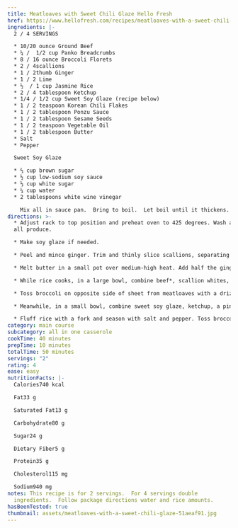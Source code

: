 ```yaml
---
title: Meatloaves with Sweet Chili Glaze Hello Fresh
href: https://www.hellofresh.com/recipes/meatloaves-with-a-sweet-chili-glaze-5eb07c9fbc3b52407e591a6a
ingredients: |-
  2 / 4 SERVINGS

  * 10/20 ounce Ground Beef
  * ¼ /  1/2 cup Panko Breadcrumbs
  * 8 / 16 ounce Broccoli Florets
  * 2 / 4scallions
  * 1 / 2thumb Ginger
  * 1 / 2 Lime
  * ½  / 1 cup Jasmine Rice
  * 2 / 4 tablespoon Ketchup
  * 1/4 / 1/2 cup Sweet Soy Glaze (recipe below)
  * 1 / 2 teaspoon Korean Chili Flakes
  * 1 / 2 tablespoon Ponzu Sauce
  * 1 / 2 tablespoon Sesame Seeds
  * 1 / 2 teaspoon Vegetable Oil
  * 1 / 2 tablespoon Butter
  * Salt
  * Pepper

  Sweet Soy Glaze

  * ⅔ cup brown sugar
  * ½ cup low-sodium soy sauce
  * ⅓ cup white sugar
  * ¼ cup water
  * 2 tablespoons white wine vinegar

    Mix all in sauce pan.  Bring to boil.  Let boil until it thickens.
directions: >-
  * Adjust rack to top position and preheat oven to 425 degrees. Wash and dry
  all produce.

  * Make soy glaze if needed.

  * Peel and mince ginger. Trim and thinly slice scallions, separating whites from greens; mince whites. Cut broccoli florets into bite-size pieces, if necessary. Quarter lime.

  * Melt butter in a small pot over medium-high heat. Add half the ginger and cook until fragrant, 30 seconds. • Add rice, 3/4 C water, and a big pinch of salt. Bring to a boil, then cover and reduce heat to low. Cook until rice is tender, 15-18 minutes. Keep covered off heat until ready to serve. (for 4 servings use 1 1/2 cups water, 2 tbs butter and 1 cup rice.)

  * While rice cooks, in a large bowl, combine beef*, scallion whites, panko, remaining ginger, 1/2 tsp salt, and pepper. Gently combine, then form into two 1-inch-tall loaves. Place on one side of a baking sheet. Form beef mixture into four loaves and spread out across entire sheet.

  * Toss broccoli on opposite side of sheet from meatloaves with a drizzle of oil, salt and pepper. • Roast on top rack until meatloaves are cooked through and broccoli is browned and tender, 15-18 minutes. 

  * Meanwhile, in a small bowl, combine sweet soy glaze, ketchup, a pinch of chili flakes to taste, and a squeeze of lime juice to taste. • In the last 2-3 minutes of roasting, remove baking sheet from oven; brush tops of meatloaves with 1 TBSP glaze mixture each. • Return to oven until glaze is tacky.  Save any remaining glaze mixture for serving.

  * Fluff rice with a fork and season with salt and pepper. Toss broccoli with ponzu and half the sesame seeds. • Divide rice, broccoli, and meatloaves between plates. Drizzle meatloaves with any remaining glaze mixture. Garnish with scallion greens, remaining sesame seeds, and as many chili flakes as you like. Serve with remaining lime wedges on the side.
category: main course
subcategory: all in one casserole
cookTime: 40 minutes
prepTime: 10 minutes
totalTime: 50 minutes
servings: "2"
rating: 4
ease: easy
nutritionFacts: |-
  Calories740 kcal

  Fat33 g

  Saturated Fat13 g

  Carbohydrate80 g

  Sugar24 g

  Dietary Fiber5 g

  Protein35 g

  Cholesterol115 mg

  Sodium940 mg
notes: This recipe is for 2 servings.  For 4 servings double
  ingredients.  Follow package directions water and rice amounts.
hasBeenTested: true
thumbnail: assets/meatloaves-with-a-sweet-chili-glaze-51aeaf91.jpg
---
```

